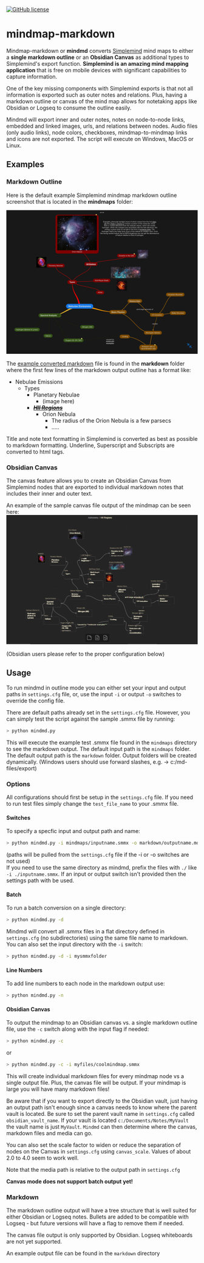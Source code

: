 [![GitHub license](https://img.shields.io/github/license/djsudduth/keep-it-markdown)](https://github.com/djsudduth/keep-it-markdown/blob/main/LICENSE)

# mindmap-markdown
Mindmap-markdown or **mindmd** converts [Simplemind](https://simplemind.eu/) mind maps to either a **single markdown outline** or an **Obsidian Canvas** as additional types to Simplemind's export function. **Simplemind is an amazing mind mapping application** that is free on mobile devices with significant capabilities to capture information. 

One of the key missing components with Simplemind exports is that not all information is exported such as outer notes and relations. Plus, having a markdown outline or canvas of the mind map allows for notetaking apps like Obsidian or Logseq to consume the outline easily. 

Mindmd will export inner and outer notes, notes on node-to-node links, embedded and linked images, urls, and relations between nodes. Audio files (only audio links), node colors, checkboxes, mindmap-to-mindmap links and icons are not exported. The script will execute on Windows, MacOS or Linux.

## Examples

### Markdown Outline

Here is the default example Simplemind mindmap markdown outline screenshot that is located in the **mindmaps** folder:

![](mindmaps/HII%20Regions%20Example.png)

The [example converted markdown](https://github.com/djsudduth/mindmap-markdown/blob/main/markdown/HII%20Regions.md) file is found in the **markdown** folder where the first few lines of the markdown output outline has a format like:

- Nebulae Emissions
	- Types
		- Planetary Nebulae
			- (image here)
		- ~~<u>***HII Regions***</u>~~
			- Orion Nebula
				- The radius of the Orion Nebula is a few parsecs
                - .....


Title and note text formatting in Simplemind is converted as best as possible to markdown formatting. Underline, Superscript and Subscripts are converted to html tags. 

### Obsidian Canvas
The canvas feature allows you to create an Obsidian Canvas from Simplemind nodes that are exported to individual markdown notes that includes their inner and outer text.

An example of the sample canvas file output of the mindmap can be seen here:
![](markdown/HII%20Regions%20Canvas.png)

(Obsidian users please refer to the proper configuration below)

## Usage
To run mindmd in outline mode you can either set your input and output paths in `settings.cfg` file, or, use the input `-i` or output `-o` switches to override the config file.

There are default paths already set in the `settings.cfg` file. However, you can simply test the script against the sample .smmx file by running:
```bash
> python mindmd.py 
```
This will execute the example test .smmx file found in the `mindmaps` directory to see the markdown output. The default input path is the `mindmaps` folder. The default output path is the `markdown` folder. Output folders will be created dynamically. (Windows users should use forward slashes, e.g. -> c:/md-files/export)

###  Options
All configurations should first be setup in the `settings.cfg` file. If you need to run test files simply change the `test_file_name` to your .smmx file.

#### Switches
To specify a specfic input and output path and name:
```bash
> python mindmd.py -i mindmaps/inputname.smmx -o markdown/outputname.md
```
(paths will be pulled from the `settings.cfg` file if the -i or -o switches are not used)  
If you need to use the same directory as mindmd, prefix the files with `./` like `-i ./inputname.smmx`. If an input or output switch isn't provided then the settings path with be used. 

#### Batch
To run a batch conversion on a single directory:
```bash
> python mindmd.py -d
```
Mindmd will convert all .smmx files in a flat directory defined in `settings.cfg` (no subdirectories) using the same file name to markdown. You can also set the input directory with the `-i` switch: 
```bash
> python mindmd.py -d -i mysmmxfolder
```

#### Line Numbers
To add line numbers to each node in the markdown output use:
```bash
> python mindmd.py -n
```

#### Obsidian Canvas
To output the mindmap to an Obsidian canvas vs. a single markdown outline file, use the `-c` switch along with the input flag if needed:
```bash
> python mindmd.py -c
```
or  
```bash
> python mindmd.py -c -i myfiles/coolmindmap.smmx
```
This will create individual markdown files for every mindmap node vs a single output file. Plus, the canvas file will be output. If your mindmap is large you will have many markdown files!  

Be aware that if you want to export directly to the Obsidian vault, just having an output path isn't enough since a canvas needs to know where the parent vault is located.  Be sure to set the parent vault name in `settings.cfg`  called `obsidian_vault_name`. If your vault is located `c:/Documents/Notes/MyVault` the vault name is just `MyVault`. `Mindmd` can then determine where the canvas, markdown files and media can go.  

You can also set the scale factor to widen or reduce the separation of nodes on the Canvas in `settings.cfg` using `canvas_scale`. Values of about 2.0 to 4.0 seem to work well.  

Note that the media path is relative to the output path in `settings.cfg`

**Canvas mode does not support batch output yet!**

###  Markdown
The markdown outline output will have a tree structure that is well suited for either Obsidian or Logseq notes. Bullets are added to be compatible with Logseq - but future versions will have a flag to remove them if needed.

The canvas file output is only supported by Obsidian. Logseq whiteboards are not yet supported.

An example output file can be found in the `markdown` directory

